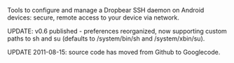 Tools to configure and manage a Dropbear SSH daemon on Android devices: secure, remote access to your device via network.

UPDATE: v0.6 published - preferences reorganized, now supporting custom paths to sh and su (defaults to /system/bin/sh and /system/xbin/su).

UPDATE 2011-08-15: source code has moved from Github to Googlecode.